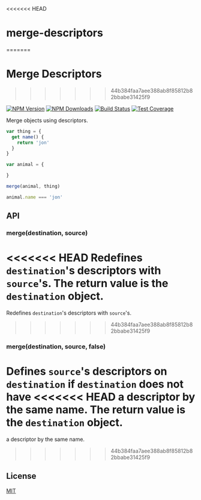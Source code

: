<<<<<<< HEAD
# merge-descriptors
=======
# Merge Descriptors
>>>>>>> 44b384faa7aee388ab8f85812b82bbabe31425f9

[![NPM Version][npm-image]][npm-url]
[![NPM Downloads][downloads-image]][downloads-url]
[![Build Status][travis-image]][travis-url]
[![Test Coverage][coveralls-image]][coveralls-url]

Merge objects using descriptors.

```js
var thing = {
  get name() {
    return 'jon'
  }
}

var animal = {

}

merge(animal, thing)

animal.name === 'jon'
```

## API

### merge(destination, source)

<<<<<<< HEAD
Redefines `destination`'s descriptors with `source`'s. The return value is the
`destination` object.
=======
Redefines `destination`'s descriptors with `source`'s.
>>>>>>> 44b384faa7aee388ab8f85812b82bbabe31425f9

### merge(destination, source, false)

Defines `source`'s descriptors on `destination` if `destination` does not have
<<<<<<< HEAD
a descriptor by the same name. The return value is the `destination` object.
=======
a descriptor by the same name.
>>>>>>> 44b384faa7aee388ab8f85812b82bbabe31425f9

## License

[MIT](LICENSE)

[npm-image]: https://img.shields.io/npm/v/merge-descriptors.svg
[npm-url]: https://npmjs.org/package/merge-descriptors
[travis-image]: https://img.shields.io/travis/component/merge-descriptors/master.svg
[travis-url]: https://travis-ci.org/component/merge-descriptors
[coveralls-image]: https://img.shields.io/coveralls/component/merge-descriptors/master.svg
[coveralls-url]: https://coveralls.io/r/component/merge-descriptors?branch=master
[downloads-image]: https://img.shields.io/npm/dm/merge-descriptors.svg
[downloads-url]: https://npmjs.org/package/merge-descriptors
